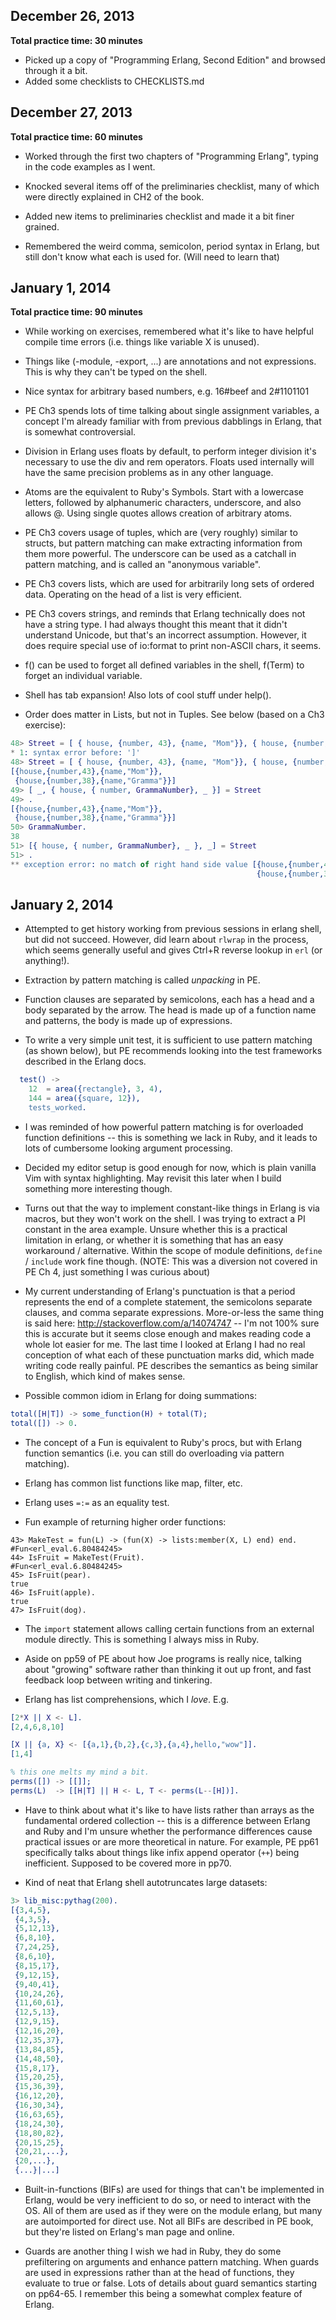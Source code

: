 ## December 26, 2013

**Total practice time: 30 minutes**

* Picked up a copy of "Programming Erlang, Second Edition" and browsed 
through it a bit.
* Added some checklists to CHECKLISTS.md

## December 27, 2013

**Total practice time: 60 minutes**

* Worked through the first two chapters of "Programming Erlang", typing in the
code examples as I went.

* Knocked several items off of the preliminaries checklist, many of which were
directly explained in CH2 of the book.

* Added new items to preliminaries checklist and made it a bit finer grained.

* Remembered the weird comma, semicolon, period syntax in Erlang, but still
don't know what each is used for. (Will need to learn that)

## January 1, 2014

**Total practice time: 90 minutes**

* While working on exercises, remembered what it's like to have helpful compile 
time errors (i.e. things like variable X is unused).

* Things like (-module, -export, ...) are annotations and not
expressions. This is why they can't be typed on the shell.

* Nice syntax for arbitrary based numbers, e.g. 16#beef and 2#1101101

* PE Ch3 spends lots of time talking about single assignment variables, a
concept I'm already familiar with from previous dabblings in Erlang, that
is somewhat controversial.

* Division in Erlang uses floats by default, to perform integer division it's
necessary to use the div and rem operators. Floats used internally will
have the same precision problems as in any other language.

* Atoms are the equivalent to Ruby's Symbols. Start with a lowercase letters,
followed by alphanumeric characters, underscore, and also allows @. Using single
quotes allows creation of arbitrary atoms.

* PE Ch3 covers usage of tuples, which are (very roughly) similar to structs,
but pattern matching can make extracting information from them more powerful. 
The underscore can be used as a catchall in pattern matching,
and is called an "anonymous variable". 

* PE Ch3 covers lists, which are used for arbitrarily long sets of ordered
data. Operating on the head of a list is very efficient. 

* PE Ch3 covers strings, and reminds that Erlang technically does not have a
string type. I had always thought this meant that it didn't understand
Unicode, but that's an incorrect assumption. However, it does require
special use of io:format to print non-ASCII chars, it seems.

* f() can be used to forget all defined variables in the shell, f(Term) to forget
an individual variable.

* Shell has tab expansion! Also lots of cool stuff under help().

* Order does matter in Lists, but not in Tuples. See below (based on a Ch3 exercise):

```erlang
48> Street = [ { house, {number, 43}, {name, "Mom"}}, { house, {number, 38}, {name, "Gramma"} ].
* 1: syntax error before: ']'
48> Street = [ { house, {number, 43}, {name, "Mom"}}, { house, {number, 38}, {name, "Gramma"}} ].
[{house,{number,43},{name,"Mom"}},
 {house,{number,38},{name,"Gramma"}}]
49> [ _, { house, { number, GrammaNumber}, _ }] = Street
49> .
[{house,{number,43},{name,"Mom"}},
 {house,{number,38},{name,"Gramma"}}]
50> GrammaNumber.
38
51> [{ house, { number, GrammaNumber}, _ }, _] = Street
51> .
** exception error: no match of right hand side value [{house,{number,43},{name,"Mom"}},
                                                       {house,{number,38},{name,"Gramma"}}]
```

## January 2, 2014

* Attempted to get history working from previous sessions in erlang shell, but
did not succeed. However, did learn about `rlwrap` in the process, which seems
generally useful and gives Ctrl+R reverse lookup in `erl` (or anything!).

* Extraction by pattern matching is called *unpacking* in PE.

* Function clauses are separated by semicolons, each has a head and a body
separated by the arrow. The head is made up of a function name and patterns,
the body is made up of expressions.

* To write a very simple unit test, it is sufficient to use pattern matching
(as shown below), but PE recommends looking into the test frameworks
described in the Erlang docs.

```erlang
  test() ->
    12  = area({rectangle}, 3, 4),
    144 = area({square, 12}),
    tests_worked.
```

* I was reminded of how powerful pattern matching is for overloaded function
definitions -- this is something we lack in Ruby, and it leads to lots of
cumbersome looking argument processing.

* Decided my editor setup is good enough for now, which is plain vanilla 
Vim with syntax highlighting. May revisit this later when I build something
more interesting though.

* Turns out that the way to implement constant-like things in Erlang
is via macros, but they won't work on the shell. I was trying to extract
a PI constant in the area example. Unsure whether this is a practical 
limitation in erlang, or whether it is something that has an easy 
workaround / alternative. Within the scope of module definitions,
`define` / `include` work fine though. (NOTE: This was a diversion
not covered in PE Ch 4, just something I was curious about)

* My current understanding of Erlang's punctuation is that a period represents 
the end of a complete statement, the semicolons separate clauses, and comma
separate expressions. More-or-less the same thing is said here:
http://stackoverflow.com/a/14074747 -- I'm not 100% sure this is accurate
but it seems close enough and makes reading code a whole lot easier for me.
The last time I looked at Erlang I had no real conception of what
each of these punctuation marks did, which made writing code really painful.
PE describes the semantics as being similar to English, which kind of
makes sense.

* Possible common idiom in Erlang for doing summations:

```erlang
total([H|T]) -> some_function(H) + total(T);
total([]) -> 0.
```

* The concept of a Fun is equivalent to Ruby's procs, but with Erlang
function semantics (i.e. you can still do overloading via pattern matching).

* Erlang has common list functions like map, filter, etc.

* Erlang uses `=:=` as an equality test.

* Fun example of returning higher order functions:

```
43> MakeTest = fun(L) -> (fun(X) -> lists:member(X, L) end) end.
#Fun<erl_eval.6.80484245>
44> IsFruit = MakeTest(Fruit).
#Fun<erl_eval.6.80484245>
45> IsFruit(pear).
true
46> IsFruit(apple).
true
47> IsFruit(dog).
```

* The `import` statement allows calling certain functions from an 
external module directly. This is something I always miss in Ruby.

* Aside on pp59 of PE about how Joe programs is really nice, talking
about "growing" software rather than thinking it out up front, and
fast feedback loop between writing and tinkering.

* Erlang has list comprehensions, which I *love*. E.g.

```erlang
[2*X || X <- L].
[2,4,6,8,10]

[X || {a, X} <- [{a,1},{b,2},{c,3},{a,4},hello,"wow"]].
[1,4]

% this one melts my mind a bit.
perms([]) -> [[]];
perms(L)  -> [[H|T] || H <- L, T <- perms(L--[H])].
```

* Have to think about what it's like to have lists rather than arrays as the
fundamental ordered collection -- this is a difference between Erlang and Ruby
and I'm unsure whether the performance differences cause practical issues
or are more theoretical in nature. For example, PE pp61 specifically talks
about things like infix append operator (`++`) being inefficient. Supposed
to be covered more in pp70.

* Kind of neat that Erlang shell autotruncates large datasets:

```erlang
3> lib_misc:pythag(200).
[{3,4,5},
 {4,3,5},
 {5,12,13},
 {6,8,10},
 {7,24,25},
 {8,6,10},
 {8,15,17},
 {9,12,15},
 {9,40,41},
 {10,24,26},
 {11,60,61},
 {12,5,13},
 {12,9,15},
 {12,16,20},
 {12,35,37},
 {13,84,85},
 {14,48,50},
 {15,8,17},
 {15,20,25},
 {15,36,39},
 {16,12,20},
 {16,30,34},
 {16,63,65},
 {18,24,30},
 {18,80,82},
 {20,15,25},
 {20,21,...},
 {20,...},
 {...}|...]
```

* Built-in-functions (BIFs) are used for things that can't be implemented
in Erlang, would be very inefficient to do so, or need to interact with
the OS. All of them are used as if they were on the module erlang, but
many are autoimported for direct use. Not all BIFs are described in PE
book, but they're listed on Erlang's man page and online.

* Guards are another thing I wish we had in Ruby, they do some prefiltering
on arguments and enhance pattern matching. When guards are used in expressions
rather than at the head of functions, they evaluate to true or false. Lots of
details about guard semantics starting on pp64-65. I remember this
being a somewhat complex feature of Erlang.



